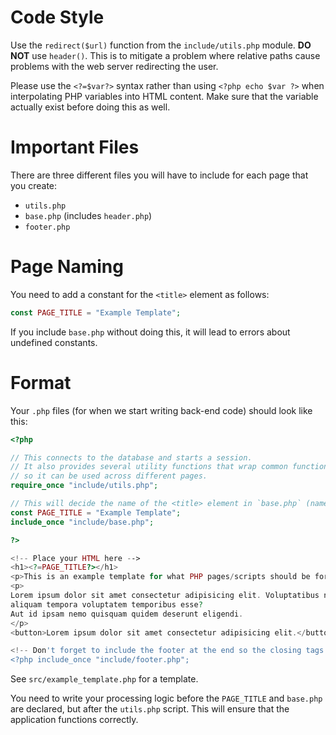 # Code Style

Use the `redirect($url)` function from the `include/utils.php` module. **DO NOT** use `header()`. This is to mitigate a problem where relative paths cause problems with the web server redirecting the user.

Please use the `<?=$var?>` syntax rather than using `<?php echo $var ?>` when interpolating PHP variables into HTML content. Make sure that the variable actually exist before doing this as well.

# Important Files

There are three different files you will have to include for each page that you create:

- `utils.php`
- `base.php` (includes `header.php`)
- `footer.php`

# Page Naming

You need to add a constant for the `<title>` element as follows:

```php
const PAGE_TITLE = "Example Template";
```

If you include `base.php` without doing this, it will lead to errors about undefined constants.

# Format

Your `.php` files (for when we start writing back-end code) should look like this:

```php
<?php

// This connects to the database and starts a session.
// It also provides several utility functions that wrap common functionality
// so it can be used across different pages.
require_once "include/utils.php";

// This will decide the name of the <title> element in `base.php` (name assigned to the tab).
const PAGE_TITLE = "Example Template";
include_once "include/base.php";

?>

<!-- Place your HTML here -->
<h1><?=PAGE_TITLE?></h1>
<p>This is an example template for what PHP pages/scripts should be formatted like.</p>
<p>
Lorem ipsum dolor sit amet consectetur adipisicing elit. Voluptatibus nobis ipsam fugit a repellat natus id ea,
aliquam tempora voluptatem temporibus esse?
Aut id ipsam nemo quisquam quidem deserunt eligendi.
</p>
<button>Lorem ipsum dolor sit amet consectetur adipisicing elit.</button>

<!-- Don't forget to include the footer at the end so the closing tags can work with the remaining base content -->
<?php include_once "include/footer.php";
```

See `src/example_template.php` for a template.

You need to write your processing logic before the `PAGE_TITLE` and `base.php` are declared, but after the `utils.php` script. This will ensure that the application functions correctly.